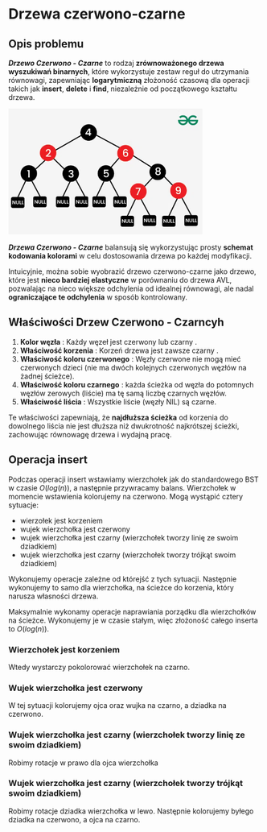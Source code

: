 # Drzewa czerwono-czarne

## Opis problemu
***Drzewo Czerwono - Czarne*** to rodzaj **zrównoważonego drzewa wyszukiwań binarnych**, które wykorzystuje zestaw reguł do utrzymania równowagi, zapewniając **logarytmiczną** złożoność czasową dla operacji takich jak **insert**, **delete** i **find**, niezależnie od początkowego kształtu drzewa.

![Drzewo czerwono-czarne](/src/Drzewo%20czerwono-czarne.png)

***Drzewa Czerwono - Czarne*** balansują się wykorzystując prosty **schemat kodowania kolorami** w celu dostosowania drzewa po każdej modyfikacji.

Intuicyjnie, można sobie wyobrazić drzewo czerwono-czarne jako drzewo, które jest **nieco bardziej elastyczne** w porównaniu do drzewa AVL, pozwalając na nieco większe odchylenia od idealnej równowagi, ale nadal **ograniczające te odchylenia** w sposób kontrolowany.

## Właściwości Drzew Czerwono - Czarncyh
1. **Kolor węzła** : Każdy węzeł jest czerwony lub czarny .
1. **Właściwość korzenia** : Korzeń drzewa jest zawsze czarny .
1. **Właściwość koloru czerwonego** : Węzły czerwone nie mogą mieć czerwonych dzieci (nie ma dwóch kolejnych czerwonych węzłów na żadnej ścieżce).
1. **Właściwość koloru czarnego** : każda ścieżka od węzła do potomnych węzłów zerowych (liście) ma tę samą liczbę czarnych węzłów.
1. **Właściwość liścia** : Wszystkie liście (węzły NIL) są czarne.

Te właściwości zapewniają, że **najdłuższa ścieżka** od korzenia do dowolnego liścia nie jest dłuższa niż dwukrotność najkrótszej ścieżki, zachowując równowagę drzewa i wydajną pracę.

## Operacja insert

Podczas operacji insert wstawiamy wierzchołek jak do standardowego BST w czasie $O(log(n))$, a następnie przywracamy balans. Wierzchołek w momencie wstawienia kolorujemy na czerwono. Mogą wystąpić cztery sytuacje:

- wierzołek jest korzeniem
- wujek wierzchołka jest czerwony
- wujek wierzchołka jest czarny (wierzchołek tworzy linię ze swoim dziadkiem)
- wujek wierzchołka jest czarny (wierzchołek tworzy trójkąt swoim dziadkiem)

Wykonujemy operacje zależne od którejść z tych sytuacji.
Następnie wykonujemy to samo dla wierzchołka, na ścieżce do korzenia, który narusza własności drzewa.

Maksymalnie wykonamy operacje naprawiania porządku dla wierzchołków na ścieżce. Wykonujemy je w czasie stałym, więc złożoność całego inserta to $O(log(n))$.

### Wierzchołek jest korzeniem

Wtedy wystarczy pokolorować wierzchołek na czarno.

### Wujek wierzchołka jest czerwony

W tej sytuacji kolorujemy ojca oraz wujka na czarno, a dziadka na czerwono.

### Wujek wierzchołka jest czarny (wierzchołek tworzy linię ze swoim dziadkiem)

Robimy rotacje w prawo dla ojca wierzchołka

### Wujek wierzchołka jest czarny (wierzchołek tworzy trójkąt swoim dziadkiem)

Robimy rotacje dziadka wierzchołka w lewo.
Następnie kolorujemy byłego dziadka na czerwono, a ojca na czarno.

